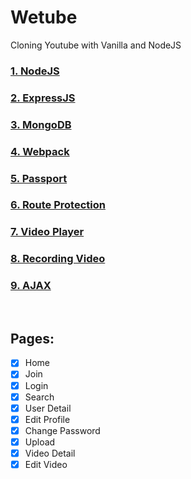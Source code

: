 # Wetube

Cloning Youtube with Vanilla and NodeJS

### [1. NodeJS](https://github.com/parkchoongho/wetube/blob/master/documents/nodeJS.md)

### [2. ExpressJS](https://github.com/parkchoongho/wetube/blob/master/documents/ExpressJS.md)

### [3. MongoDB](https://github.com/parkchoongho/wetube/blob/master/documents/MongoDB.md)

### [4. Webpack](https://github.com/parkchoongho/wetube/blob/master/documents/Webpack.md)

### [5. Passport](https://github.com/parkchoongho/wetube/blob/master/documents/Passport.md)

### [6. Route Protection](https://github.com/parkchoongho/wetube/blob/master/documents/RouteProtection.md)

### [7. Video Player](https://github.com/parkchoongho/wetube/blob/master/documents/VideoPlayer.md)

### [8. Recording Video](https://github.com/parkchoongho/wetube/blob/master/documents/Recording.md)

### [9. AJAX](https://github.com/parkchoongho/wetube/blob/master/documents/AJAX.md)

<br>

## Pages:

- [x] Home
- [x] Join
- [x] Login
- [x] Search
- [x] User Detail
- [x] Edit Profile
- [x] Change Password
- [x] Upload
- [x] Video Detail
- [x] Edit Video
